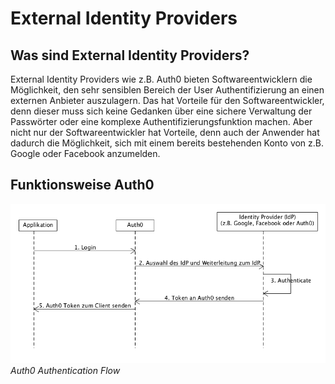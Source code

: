# External Identity Providers

## Was sind External Identity Providers?
External Identity Providers wie z.B. Auth0 bieten Softwareentwicklern die Möglichkeit, den sehr sensiblen Bereich der User Authentifizierung an einen externen Anbieter auszulagern. Das hat Vorteile für den Softwareentwickler, denn dieser muss sich keine Gedanken über eine sichere Verwaltung der Passwörter oder eine komplexe Authentifizierungsfunktion machen. Aber nicht nur der Softwareentwickler hat Vorteile, denn auch der Anwender hat dadurch die Möglichkeit, sich mit einem bereits bestehenden Konto von z.B. Google oder Facebook anzumelden.
 
## Funktionsweise Auth0
![Auth0](/assets/auth0.png)
*Auth0 Authentication Flow*
